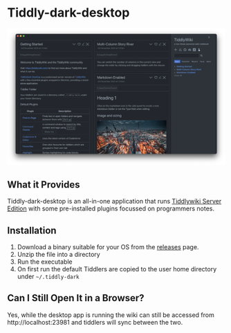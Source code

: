 # Tiddly-dark-desktop

![Screenshot](https://github.com/ahanniga/tiddly-dark-desktop/blob/main/resources/tiddly-dark-desktop-sshot.png)

## What it Provides

Tiddly-dark-desktop is an all-in-one application that runs [Tiddlywiki Server Edition](https://tiddlywiki.com/#Installing%20TiddlyWiki%20on%20Node.js) with some pre-installed plugins focussed on programmers notes.

## Installation

1. Download a binary suitable for your OS from the [releases](https://github.com/ahanniga/tiddly-dark-desktop/releases/) page.
2. Unzip the file into a directory
3. Run the executable
4. On first run the default Tiddlers are copied to the user home directory under `~/.tiddly-dark`

## Can I Still Open It in a Browser?
Yes, while the desktop app is running the wiki can still be accessed from http://localhost:23981 and tiddlers will sync between the two. 
